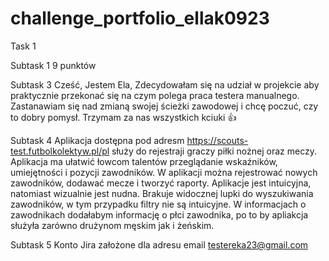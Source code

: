 # challenge_portfolio_ellak0923
Task 1

Subtask 1
9 punktów

Subtask 3
Cześć, Jestem Ela, Zdecydowałam się na udział w projekcie aby praktycznie przekonać się na czym polega praca testera manualnego. Zastanawiam się nad zmianą swojej ścieżki zawodowej i chcę poczuć, czy to dobry pomysł.
Trzymam za nas wszystkich kciuki 👍

Subtask 4
Aplikacja dostępna pod adresm https://scouts-test.futbolkolektyw.pl/pl służy do rejestraji graczy piłki nożnej oraz meczy. Aplikacja ma ułatwić łowcom talentów przeglądanie wskaźników, umiejętności i pozycji zawodników. W aplikacji można rejestrować nowych zawodników, dodawać mecze i tworzyć raporty. Aplikacje jest intuicyjna, natomiast wizualnie jest nudna. Brakuje widocznej lupki do wyszukiwania zawodników, w tym przypadku filtry nie są intuicyjne. W informacjach o zawodnikach dodałabym informację o płci zawodnika, po to by apliakcja służyła zarówno drużynom męskim jak i żeńskim.

Subtask 5
Konto Jira założone dla adresu email testereka23@gmail.com
